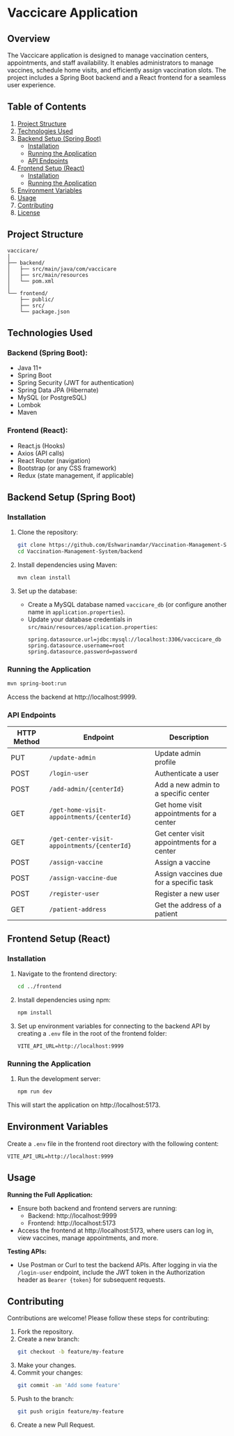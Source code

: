 # Vaccicare Application

## Overview

The Vaccicare application is designed to manage vaccination centers, appointments, and staff availability. It enables administrators to manage vaccines, schedule home visits, and efficiently assign vaccination slots. The project includes a Spring Boot backend and a React frontend for a seamless user experience.

## Table of Contents

1. [Project Structure](#project-structure)
2. [Technologies Used](#technologies-used)
3. [Backend Setup (Spring Boot)](#backend-setup-spring-boot)
   * [Installation](#installation)
   * [Running the Application](#running-the-application)
   * [API Endpoints](#api-endpoints)
4. [Frontend Setup (React)](#frontend-setup-react)
   * [Installation](#installation-1)
   * [Running the Application](#running-the-application-1)
5. [Environment Variables](#environment-variables)
6. [Usage](#usage)
7. [Contributing](#contributing)
8. [License](#license)

## Project Structure

```
vaccicare/
│
├── backend/
│   ├── src/main/java/com/vaccicare
│   ├── src/main/resources
│   └── pom.xml
│
└── frontend/
    ├── public/
    ├── src/
    └── package.json
```

## Technologies Used

### Backend (Spring Boot):
* Java 11+
* Spring Boot
* Spring Security (JWT for authentication)
* Spring Data JPA (Hibernate)
* MySQL (or PostgreSQL)
* Lombok
* Maven

### Frontend (React):
* React.js (Hooks)
* Axios (API calls)
* React Router (navigation)
* Bootstrap (or any CSS framework)
* Redux (state management, if applicable)

## Backend Setup (Spring Boot)

### Installation

1. Clone the repository:
   ```bash
   git clone https://github.com/Eshwarinamdar/Vaccination-Management-System.git
   cd Vaccination-Management-System/backend
   ```

2. Install dependencies using Maven:
   ```bash
   mvn clean install
   ```

3. Set up the database:
   * Create a MySQL database named `vaccicare_db` (or configure another name in `application.properties`).
   * Update your database credentials in `src/main/resources/application.properties`:
     ```properties
     spring.datasource.url=jdbc:mysql://localhost:3306/vaccicare_db
     spring.datasource.username=root
     spring.datasource.password=password
     ```

### Running the Application

```bash
mvn spring-boot:run
```

Access the backend at http://localhost:9999.

### API Endpoints

| HTTP Method | Endpoint | Description |
|-------------|----------|-------------|
| PUT | `/update-admin` | Update admin profile |
| POST | `/login-user` | Authenticate a user |
| POST | `/add-admin/{centerId}` | Add a new admin to a specific center |
| GET | `/get-home-visit-appointments/{centerId}` | Get home visit appointments for a center |
| GET | `/get-center-visit-appointments/{centerId}` | Get center visit appointments for a center |
| POST | `/assign-vaccine` | Assign a vaccine |
| POST | `/assign-vaccine-due` | Assign vaccines due for a specific task |
| POST | `/register-user` | Register a new user |
| GET | `/patient-address` | Get the address of a patient |

## Frontend Setup (React)

### Installation

1. Navigate to the frontend directory:
   ```bash
   cd ../frontend
   ```

2. Install dependencies using npm:
   ```bash
   npm install
   ```

3. Set up environment variables for connecting to the backend API by creating a `.env` file in the root of the frontend folder:
   ```env
   VITE_API_URL=http://localhost:9999
   ```

### Running the Application

1. Run the development server:
   ```bash
   npm run dev
   ```

This will start the application on http://localhost:5173.

## Environment Variables

Create a `.env` file in the frontend root directory with the following content:

```env
VITE_API_URL=http://localhost:9999
```

## Usage

**Running the Full Application:**
* Ensure both backend and frontend servers are running:
  * Backend: http://localhost:9999
  * Frontend: http://localhost:5173
* Access the frontend at http://localhost:5173, where users can log in, view vaccines, manage appointments, and more.

**Testing APIs:**
* Use Postman or Curl to test the backend APIs. After logging in via the `/login-user` endpoint, include the JWT token in the Authorization header as `Bearer {token}` for subsequent requests.

## Contributing

Contributions are welcome! Please follow these steps for contributing:

1. Fork the repository.
2. Create a new branch:
   ```bash
   git checkout -b feature/my-feature
   ```
3. Make your changes.
4. Commit your changes:
   ```bash
   git commit -am 'Add some feature'
   ```
5. Push to the branch:
   ```bash
   git push origin feature/my-feature
   ```
6. Create a new Pull Request.
